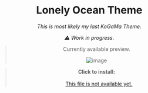<div align="center"> 

# Lonely Ocean Theme

*This is most likely my last KoGaMa Theme.*

*⚠ Work in progress.*

> Currently available preview.
>
> ![image](https://user-images.githubusercontent.com/96681438/224535994-1ab519be-1c18-4897-8b50-642df5a9de75.png)



> **Click to install:**
>
>  ㅤ[This file is not available yet.](https://github.com/LowOnGravity)
  
  
</div>
